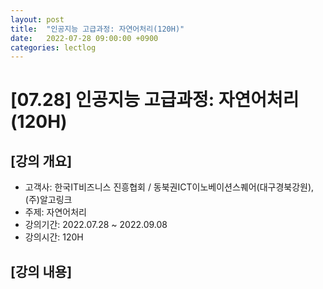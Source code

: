 ```yaml
---
layout: post
title:  "인공지능 고급과정: 자연어처리(120H)"
date:   2022-07-28 09:00:00 +0900
categories: lectlog
---
```


# [07.28] 인공지능 고급과정: 자연어처리(120H)

## [강의 개요]

* 고객사: 한국IT비즈니스 진흥협회 / 동북권ICT이노베이션스퀘어(대구경북강원), (주)알고링크
* 주제: 자연어처리
* 강의기간: 2022.07.28 ~ 2022.09.08
* 강의시간: 120H

## [강의 내용]

